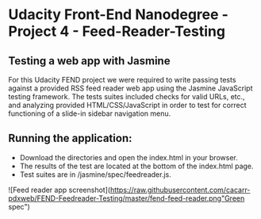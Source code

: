 # Udacity Front-End Nanodegree - Project 4 - Feed-Reader-Testing

## Testing a web app with Jasmine
For this Udacity FEND project we were required to write passing tests against a provided RSS feed reader web app using the Jasmine JavaScript testing framework. The tests suites included checks for valid URLs, etc., and analyzing provided HTML/CSS/JavaScript in order to test for correct functioning of a slide-in sidebar navigation menu. 

## Running the application:
+ Download the directories and open the index.html in your browser.
+ The results of the test are located at the bottom of the index.html page.
+ Test suites are in /jasmine/spec/feedreader.js.

![Feed reader app screenshot](https://raw.githubusercontent.com/cacarr-pdxweb/FEND-Feedreader-Testing/master/fend-feed-reader.png"Green spec")


